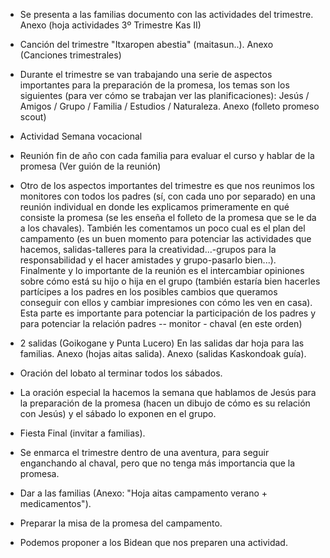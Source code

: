 [nombre]: <> (Tercer trimestre)
[sidebar]: <> (3º trimestre)
[icon]: <> (fa-3)
[exit]: <> (exit)

- Se presenta a las familias documento con las actividades del trimestre. Anexo (hoja actividades 3º Trimestre Kas II)

- Canción del trimestre "Itxaropen abestia" (maitasun..). Anexo (Canciones trimestrales)

- Durante el trimestre se van trabajando una serie de aspectos importantes para la preparación de la promesa, los temas son los siguientes (para ver cómo se trabajan ver las planificaciones): Jesús / Amigos / Grupo / Familia / Estudios / Naturaleza. Anexo (folleto promeso scout)

- Actividad Semana vocacional

- Reunión fin de año con cada familia para evaluar el curso y hablar de la promesa (Ver guión de la reunión)

- Otro de los aspectos importantes del trimestre es que nos reunimos los monitores con todos los padres (sí, con cada uno por separado) en una reunión individual en donde les explicamos primeramente en qué consiste la promesa (se les enseña el folleto de la promesa que se le da a los chavales). También les comentamos un poco cual es el plan del campamento (es un buen momento para potenciar las actividades que hacemos, salidas-talleres para la creatividad...-grupos para la responsabilidad y el hacer amistades y grupo-pasarlo bien...). Finalmente y lo importante de la reunión es el intercambiar opiniones sobre cómo está su hijo o hija en el grupo (también estaría bien hacerles partícipes a los padres en los posibles cambios que queramos conseguir con ellos y cambiar impresiones con cómo les ven en casa). Esta parte es importante para potenciar la participación de los padres y para potenciar la relación padres -- monitor - chaval (en este orden)

- 2 salidas (Goikogane y Punta Lucero) En las salidas dar hoja para las familias. Anexo (hojas aitas salida). Anexo (salidas Kaskondoak guía).

- Oración del lobato al terminar todos los sábados.

- La oración especial la hacemos la semana que hablamos de Jesús para la preparación de la promesa (hacen un dibujo de cómo es su relación con Jesús) y el sábado lo exponen en el grupo.

- Fiesta Final (invitar a familias).

- Se enmarca el trimestre dentro de una aventura, para seguir enganchando al chaval, pero que no tenga más importancia que la promesa.

- Dar a las familias (Anexo: "Hoja aitas campamento verano + medicamentos").

- Preparar la misa de la promesa del campamento.

- Podemos proponer a los Bidean que nos preparen una actividad.